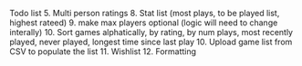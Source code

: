Todo list
5. Multi person ratings 
8. Stat list (most plays, to be played list, highest rateed)
9. make max players optional (logic will need to change interally)
10. Sort games alphatically, by rating, by num plays, most recently played, never played, longest time since last play
10. Upload game list from CSV to populate the list
11. Wishlist
12. Formatting
